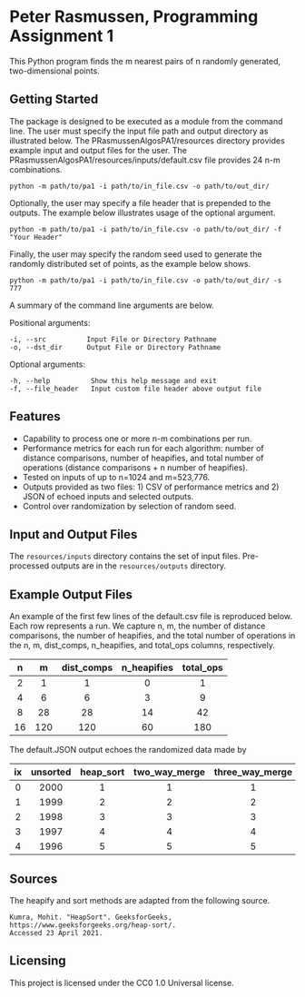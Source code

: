 # Peter Rasmussen, Programming Assignment 1

This Python program finds the m nearest pairs of n randomly generated, two-dimensional points.

## Getting Started

The package is designed to be executed as a module from the command line. The user must specify the
input file path and output directory as illustrated below. The PRasmussenAlgosPA1/resources
directory provides example input and output files for the user. The
PRasmussenAlgosPA1/resources/inputs/default.csv file provides 24 n-m combinations.

```shell
python -m path/to/pa1 -i path/to/in_file.csv -o path/to/out_dir/ 
```

Optionally, the user may specify a file header that is prepended to the outputs. The example below
illustrates usage of the optional argument.

```shell
python -m path/to/pa1 -i path/to/in_file.csv -o path/to/out_dir/ -f "Your Header"
```

Finally, the user may specify the random seed used to generate the randomly distributed set of
points, as the example below shows.

```shell
python -m path/to/pa1 -i path/to/in_file.csv -o path/to/out_dir/ -s 777
```

A summary of the command line arguments are below.

Positional arguments:

    -i, --src          Input File or Directory Pathname
    -o, --dst_dir      Output File or Directory Pathname

Optional arguments:

    -h, --help          Show this help message and exit
    -f, --file_header   Input custom file header above output file

## Features

* Capability to process one or more n-m combinations per run.
* Performance metrics for each run for each algorithm: number of distance comparisons, number of
  heapifies, and total number of operations (distance comparisons + n number of heapifies).
* Tested on inputs of up to n=1024 and m=523,776.
* Outputs provided as two files: 1) CSV of performance metrics and 2) JSON of echoed inputs and
  selected outputs.
* Control over randomization by selection of random seed.

## Input and Output Files

The ```resources/inputs``` directory contains the set of input files. Pre-processed outputs are in
the ```resources/outputs``` directory.

## Example Output Files

An example of the first few lines of the default.csv file is reproduced below. Each row represents a
run. We capture n, m, the number of distance comparisons, the number of heapifies, and the total 
number of operations in the n, m, dist_comps, n_heapifies, and total_ops columns, respectively.

**n**|**m**|**dist\_comps**|**n\_heapifies**|**total\_ops**
:-----:|:-----:|:-----:|:-----:|:-----:
2|1|1|0|1|
4|6|6|3|9
8|28|28|14|42
16|120|120|60|180

The default.JSON output echoes the randomized data made by 

**ix**|**unsorted**|**heap\_sort**|**two\_way\_merge**|**three\_way\_merge**|**four\_way\_merge**|**natural\_merge**
:-----:|:-----:|:-----:|:-----:|:-----:|:-----:|:-----:
0|2000|1|1|1|1|1
1|1999|2|2|2|2|2
2|1998|3|3|3|3|3
3|1997|4|4|4|4|4
4|1996|5|5|5|5|5

## Sources

The heapify and sort methods are adapted from the following source.
    
    Kumra, Mohit. "HeapSort". GeeksforGeeks, https://www.geeksforgeeks.org/heap-sort/.
    Accessed 23 April 2021.


## Licensing

This project is licensed under the CC0 1.0 Universal license.
